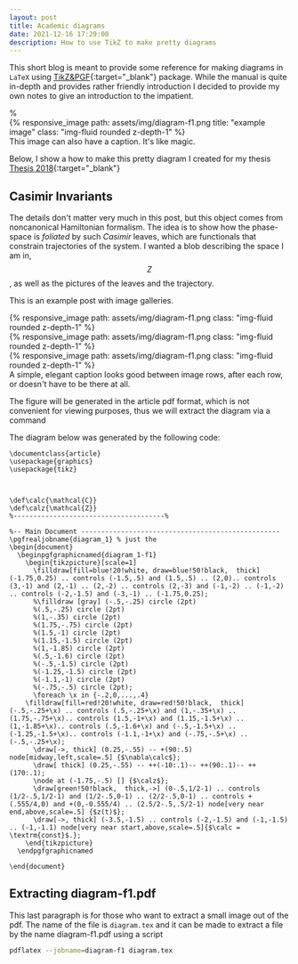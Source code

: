 ```yaml
---
layout: post
title: Academic diagrams
date: 2021-12-16 17:29:00
description: How to use TikZ to make pretty diagrams
---
```


This short blog is meant to provide some reference for making diagrams in `LaTeX` using [TikZ&PGF](https://www.bu.edu/math/files/2013/08/tikzpgfmanual.pdf){:target="\_blank"} package. While the manual is quite in-depth and provides rather friendly introduction I decided to provide my own notes to give an introduction to the impatient.

<div class="mx-auto">
    %<div class="col-sm mt-3 mt-md-0">
    <div class="mx-auto">
        {% responsive_image path: assets/img/diagram-f1.png title: "example image" class: "img-fluid rounded z-depth-1" %}
    </div>
</div>
<div class="caption">
    This image can also have a caption. It's like magic.
</div>

Below, I show a how to make this pretty diagram I created for my thesis [Thesis 2018](https://repositories.lib.utexas.edu/handle/2152/68628){:target="\_blank"}

## Casimir Invariants

The details don't matter very much in this post, but this object comes from noncanonical Hamiltonian formalism. The idea is to show how the phase-space is *foliated* by such *Casimir* leaves, which are functionals that constrain trajectories of the system. I wanted a blob describing the space I am in, $$Z$$, as well as the pictures of the leaves and the trajectory.

This is an example post with image galleries.

<div class="row mt-3">
    <div class="col-sm mt-3 mt-md-0">
        {% responsive_image path: assets/img/diagram-f1.png class: "img-fluid rounded z-depth-1" %}
    </div>
    <div class="col-sm mt-3 mt-md-0">
        {% responsive_image path: assets/img/diagram-f1.png class: "img-fluid rounded z-depth-1" %}
    </div>
    <div class="col-sm mt-3 mt-md-0">
        {% responsive_image path: assets/img/diagram-f1.png class: "img-fluid rounded z-depth-1" %}
    </div>
</div>
<div class="caption">
    A simple, elegant caption looks good between image rows, after each row, or doesn't have to be there at all.
</div>


The figure will be generated in the article pdf format, which is not convenient for viewing purposes, thus we will extract the diagram via a command



The diagram below was generated by the following code:

```
\documentclass{article}
\usepackage{graphics}
\usepackage{tikz}



\def\calc{\mathcal{C}}
\def\calz{\mathcal{Z}}
%--------------------------------------% 

%-- Main Document --------------------------------------------------
\pgfrealjobname{diagram_1} % just the 
\begin{document}
  \beginpgfgraphicnamed{diagram_1-f1}
    \begin{tikzpicture}[scale=1]
      \filldraw[fill=blue!20!white, draw=blue!50!black,  thick] (-1.75,0.25) .. controls (-1.5,.5) and (1.5,.5) .. (2,0).. controls (3,-1) and (2,-1) .. (2,-2) .. controls (2,-3) and (-1,-2) .. (-1,-2) .. controls (-2,-1.5) and (-3,-1) .. (-1.75,0.25);
      %\filldraw [gray] (-.5,-.25) circle (2pt)
      %(.5,-.25) circle (2pt)
      %(1,-.35) circle (2pt)
      %(1.75,-.75) circle (2pt)
      %(1.5,-1) circle (2pt)
      %(1.15,-1.5) circle (2pt)
      %(1,-1.85) circle (2pt)
      %(.5,-1.6) circle (2pt)
      %(-.5,-1.5) circle (2pt)
      %(-1.25,-1.5) circle (2pt)
      %(-1.1,-1) circle (2pt)
      %(-.75,-.5) circle (2pt);
      \foreach \x in {-.2,0,...,.4}	
	\filldraw[fill=red!20!white, draw=red!50!black,  thick] (-.5,-.25+\x) .. controls (.5,-.25+\x) and (1,-.35+\x) .. (1.75,-.75+\x).. controls (1.5,-1+\x) and (1.15,-1.5+\x) .. (1,-1.85+\x).. controls (.5,-1.6+\x) and (-.5,-1.5+\x) .. (-1.25,-1.5+\x).. controls (-1.1,-1+\x) and (-.75,-.5+\x) .. (-.5,-.25+\x);
      \draw[->, thick] (0.25,-.55) -- +(90:.5) node[midway,left,scale=.5] {$\nabla\calc$};
      \draw[ thick] (0.25,-.55) -- ++(-10:.1)-- ++(90:.1)-- ++(170:.1);
      \node at (-1.75,-.5) [] {$\calz$};
      \draw[green!50!black,  thick,->] (0-.5,1/2-1) .. controls (1/2-.5,1/2-1) and (1/2-.5,0-1) .. (2/2-.5,0-1) .. controls +(.555/4,0) and +(0,-0.555/4) .. (2.5/2-.5,.5/2-1) node[very near end,above,scale=.5] {$z(t)$};
      \draw[->, thick] (-3.5,-1.5) .. controls (-2,-1.5) and (-1,-1.5) .. (-1,-1.1) node[very near start,above,scale=.5]{$\calc = \textrm{const}$.};
    \end{tikzpicture}
  \endpgfgraphicnamed
        			
\end{document}
```

## Extracting diagram-f1.pdf

This last paragraph is for those who want to extract a small image out of the pdf. The name of the file is `diagram.tex` and it can be made to extract a file by the name diagram-f1.pdf using a script 
```bash
pdflatex --jobname=diagram-f1 diagram.tex
```
